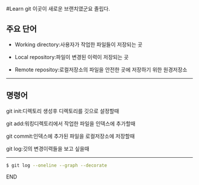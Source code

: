 #Learn git
이곳이 새로운 브랜치였군요
졸립다.
## 주요 단어

- Working directory:사용자가 작업한 파일들이 저장되는 곳

- Local repository:파일이 변경된 이력이 저장되는 곳

- Remote repositoy:로컬저장소의 파일을 안전한 곳에 저장하기 위한 원경저장소
***
## 명령어

git init:디렉토리 생성후 디렉토리를 깃으로 설정할때

git add:워킹디렉토리에서 작업한 파일을 인덱스에 추가할때

git commit:인덱스에 추가된 파일을 로컬저장소에 저장할때

git log:깃의 변경이력들을 보고 싶을때
***
```bash
$ git log --oneline --graph --decorate
```

END

